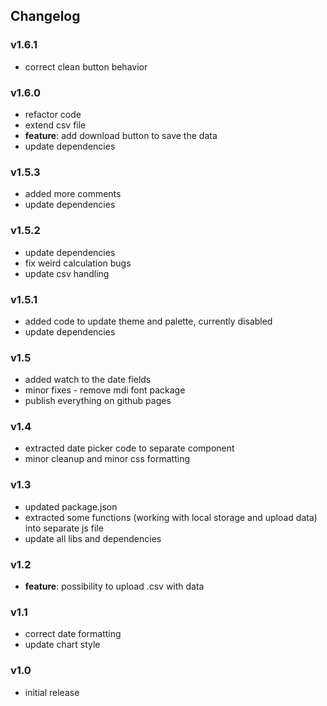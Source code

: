 ## Changelog

### v1.6.1
  - correct clean button behavior

### v1.6.0
  - refactor code
  - extend csv file
  - **feature**: add download button to save the data
  - update dependencies

### v1.5.3
  - added more comments
  - update dependencies

### v1.5.2
  - update dependencies
  - fix weird calculation bugs
  - update csv handling

### v1.5.1
  - added code to update theme and palette, currently disabled
  - update dependencies

### v1.5
  - added watch to the date fields
  - minor fixes - remove mdi font package
  - publish everything on github pages

### v1.4
  - extracted date picker code to separate component
  - minor cleanup and minor css formatting

### v1.3
  - updated package.json
  - extracted some functions (working with local storage and upload data) into separate js file
  - update all libs and dependencies

### v1.2
  - **feature**: possibility to upload .csv with data

### v1.1
  - correct date formatting
  - update chart style

### v1.0
  - initial release